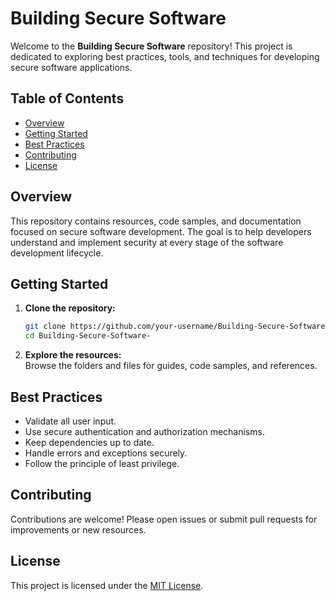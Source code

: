 # Building Secure Software

Welcome to the **Building Secure Software** repository! This project is dedicated to exploring best practices, tools, and techniques for developing secure software applications.

## Table of Contents

- [Overview](#overview)
- [Getting Started](#getting-started)
- [Best Practices](#best-practices)
- [Contributing](#contributing)
- [License](#license)

## Overview

This repository contains resources, code samples, and documentation focused on secure software development. The goal is to help developers understand and implement security at every stage of the software development lifecycle.

## Getting Started

1. **Clone the repository:**
   ```bash
   git clone https://github.com/your-username/Building-Secure-Software-.git
   cd Building-Secure-Software-
   ```
2. **Explore the resources:**  
   Browse the folders and files for guides, code samples, and references.

## Best Practices

- Validate all user input.
- Use secure authentication and authorization mechanisms.
- Keep dependencies up to date.
- Handle errors and exceptions securely.
- Follow the principle of least privilege.

## Contributing

Contributions are welcome! Please open issues or submit pull requests for improvements or new resources.

## License

This project is licensed under the [MIT License](LICENSE).
